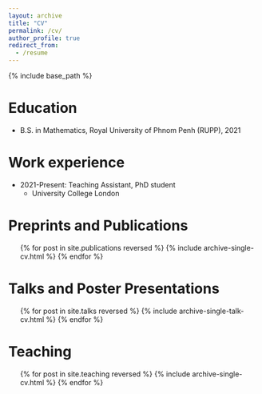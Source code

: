 ```yaml
---
layout: archive
title: "CV"
permalink: /cv/
author_profile: true
redirect_from:
  - /resume
---
```


{% include base_path %}

Education
======
* B.S. in Mathematics, Royal University of Phnom Penh (RUPP), 2021

Work experience
======
* 2021-Present: Teaching Assistant, PhD student
  * University College London

Preprints and Publications
======
  <ul>{% for post in site.publications reversed %}
    {% include archive-single-cv.html %}
  {% endfor %}</ul>
  
Talks and Poster Presentations
======
  <ul>{% for post in site.talks reversed %}
    {% include archive-single-talk-cv.html  %}
  {% endfor %}</ul>
  
Teaching
======
  <ul>{% for post in site.teaching reversed %}
    {% include archive-single-cv.html %}
  {% endfor %}</ul>
  
